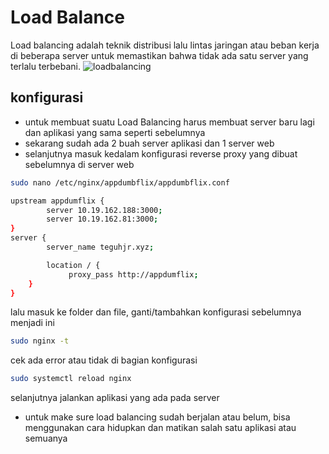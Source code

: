 # Load Balance
Load balancing adalah teknik distribusi lalu lintas jaringan atau beban kerja di beberapa server untuk memastikan bahwa tidak ada satu server yang terlalu terbebani.
![loadbalancing](https://github.com/user-attachments/assets/49f50bb4-d543-423d-b4c6-fe7c0e0cb740)

## konfigurasi
* untuk membuat suatu Load Balancing harus membuat server baru lagi dan aplikasi yang sama seperti sebelumnya
* sekarang sudah ada 2 buah server aplikasi dan 1 server web
* selanjutnya masuk kedalam konfigurasi reverse proxy yang dibuat sebelumnya di server web
```bash
sudo nano /etc/nginx/appdumbflix/appdumbflix.conf
```

```bash
upstream appdumflix {
        server 10.19.162.188:3000;
        server 10.19.162.81:3000;
}
server {
        server_name teguhjr.xyz;

        location / {
             proxy_pass http://appdumflix;
    }
}
```
lalu masuk ke folder dan file, ganti/tambahkan konfigurasi sebelumnya menjadi ini

```bash
sudo nginx -t
```
cek ada error atau tidak di bagian konfigurasi

```bash
sudo systemctl reload nginx
```
selanjutnya jalankan aplikasi yang ada pada server

* untuk make sure load balancing sudah berjalan atau belum, bisa menggunakan cara hidupkan dan matikan salah satu aplikasi atau semuanya





